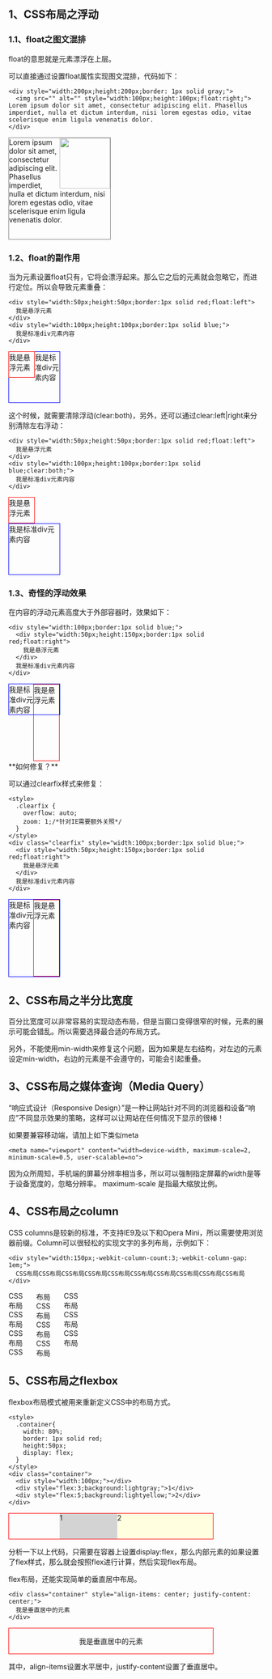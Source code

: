 ## 1、CSS布局之浮动

### 1.1、float之图文混排

float的意思就是元素漂浮在上层。

可以直接通过设置float属性实现图文混排，代码如下：

	<div style="width:200px;height:200px;border: 1px solid gray;">
	  <img src="" alt="" style="width:100px;height:100px;float:right;"> Lorem ipsum dolor sit amet, consectetur adipiscing elit. Phasellus imperdiet, nulla et dictum interdum, nisi lorem egestas odio, vitae scelerisque enim ligula venenatis dolor.
	</div>

<div style="width:200px;height:200px;border: 1px solid gray;">
  <img src="" alt="" style="width:100px;height:100px;float:right;"> Lorem ipsum dolor sit amet, consectetur adipiscing elit. Phasellus imperdiet, nulla et dictum interdum, nisi lorem egestas odio, vitae scelerisque enim ligula venenatis dolor.
</div>

### 1.2、float的副作用

当为元素设置float只有，它将会漂浮起来。那么它之后的元素就会忽略它，而进行定位。所以会导致元素重叠：

	<div style="width:50px;height:50px;border:1px solid red;float:left">
	  我是悬浮元素
	</div>
	<div style="width:100px;height:100px;border:1px solid blue;">
	  我是标准div元素内容
	</div>

<div style="width:50px;height:50px;border:1px solid red;float:left">
  我是悬浮元素
</div>
<div style="width:100px;height:100px;border:1px solid blue;">
  我是标准div元素内容
</div>

这个时候，就需要清除浮动(clear:both)，另外，还可以通过clear:left|right来分别清除左右浮动：
	
	<div style="width:50px;height:50px;border:1px solid red;float:left">
	  我是悬浮元素
	</div>
	<div style="width:100px;height:100px;border:1px solid blue;clear:both;">
	  我是标准div元素内容
	</div>

<div style="width:50px;height:50px;border:1px solid red;float:left">
  我是悬浮元素
</div>
<div style="width:100px;height:100px;border:1px solid blue;clear:both;">
  我是标准div元素内容
</div>

### 1.3、奇怪的浮动效果

在内容的浮动元素高度大于外部容器时，效果如下：

	
	<div style="width:100px;border:1px solid blue;">
	  <div style="width:50px;height:150px;border:1px solid red;float:right">
	    我是悬浮元素
	  </div>
	  我是标准div元素内容
	</div>


<div style="width:100px;border:1px solid blue;">
  <div style="width:50px;height:150px;border:1px solid red;float:right">
    我是悬浮元素
  </div>
  我是标准div元素内容
</div>

<div style="clear:both;"></div>
	**如何修复？**

可以通过clearfix样式来修复：

	<style>
	  .clearfix {
	    overflow: auto;
	    zoom: 1;/*针对IE需要额外关照*/
	  }
	</style>
	<div class="clearfix" style="width:100px;border:1px solid blue;">
	  <div style="width:50px;height:150px;border:1px solid red;float:right">
	    我是悬浮元素
	  </div>
	  我是标准div元素内容
	</div>

<style>
  .clearfix {
    overflow: auto;
    zoom: 1;/*针对IE需要额外关照*/
  }
</style>
<div class="clearfix" style="width:100px;border:1px solid blue;">
  <div style="width:50px;height:150px;border:1px solid red;float:right">
    我是悬浮元素
  </div>
  我是标准div元素内容
</div>

## 2、CSS布局之半分比宽度

百分比宽度可以非常容易的实现动态布局，但是当窗口变得很窄的时候，元素的展示可能会错乱。所以需要选择最合适的布局方式。

另外，不能使用min-width来修复这个问题，因为如果是左右结构，对左边的元素设定min-width，右边的元素是不会遵守的，可能会引起重叠。

## 3、CSS布局之媒体查询（Media Query）

“响应式设计（Responsive Design）”是一种让网站针对不同的浏览器和设备“响应”不同显示效果的策略，这样可以让网站在任何情况下显示的很棒！

如果要兼容移动端，请加上如下类似meta

	
	<meta name="viewport" content="width=device-width, maximum-scale=2, minimum-scale=0.5, user-scalable=no">

因为众所周知，手机端的屏幕分辨率相当多，所以可以强制指定屏幕的width是等于设备宽度的，忽略分辨率。
maximum-scale 是指最大缩放比例。

## 4、CSS布局之column

CSS columns是较新的标准，不支持IE9及以下和Opera Mini，所以需要使用浏览器前缀。Column可以很轻松的实现文字的多列布局，示例如下：

	<div style="width:150px;-webkit-column-count:3;-webkit-column-gap: 1em;">
	  CSS布局CSS布局CSS布局CSS布局CSS布局CSS布局CSS布局CSS布局CSS布局CSS布局
	</div>

<div style="width:150px;-webkit-column-count:3;-webkit-column-gap: 1em;">
  CSS布局CSS布局CSS布局CSS布局CSS布局CSS布局CSS布局CSS布局CSS布局CSS布局
</div>

## 5、CSS布局之flexbox

flexbox布局模式被用来重新定义CSS中的布局方式。

	<style>
	  .container{
	    width: 80%;
	    border: 1px solid red;
	    height:50px;
	    display: flex;
	  }
	</style>
	<div class="container">
	  <div style="width:100px;"></div>
	  <div style="flex:3;background:lightgray;">1</div>
	  <div style="flex:5;background:lightyellow;">2</div>
	</div>

<style>
  .container{
    width: 80%;
    border: 1px solid red;
    height:50px;
    display: flex;
  }
</style>
<div class="container">
  <div style="width:100px;"></div>
  <div style="flex:3;background:lightgray;">1</div>
  <div style="flex:5;background:lightyellow;">2</div>
</div>

分析一下以上代码，只需要在容器上设置display:flex，那么内部元素的如果设置了flex样式，那么就会按照flex进行计算，然后实现flex布局。

flex布局，还能实现简单的垂直居中布局。

	<div class="container" style="align-items: center; justify-content: center;">
	  我是垂直居中的元素
	</div>

<div class="container" style="align-items: center; justify-content: center;">
  我是垂直居中的元素
</div>

其中，align-items设置水平居中，justify-content设置了垂直居中。